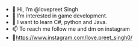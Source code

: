 - 👋 Hi, I’m @lovepreet Singh
- 👀 I’m interested in game development.
- 🌱 I want to learn C#, python and Java.
- 📫 To reach me follow me and dm on instagram 
- 💌https://www.instagram.com/love.preet_singh0/
<!---
lovepreet189/lovepreet189 is a ✨ special ✨ repository because its `README.md` (this file) appears on your GitHub profile.
You can click the Preview link to take a look at your changes.
--->
